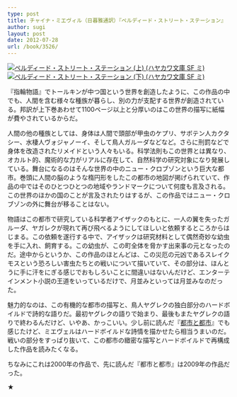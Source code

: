 ```yaml
---
type: post
title: チャイナ・ミエヴィル（日暮雅通訳）『ペルディード・ストリート・ステーション』
author: sugi
layout: post
date: 2012-07-28
url: /book/3526/
---
```

<a href="http://www.amazon.co.jp/exec/obidos/ASIN/4150118531/chezsugi-22/ref=nosim/" onclick="_gaq.push(['_trackEvent', 'outbound-article', 'http://www.amazon.co.jp/exec/obidos/ASIN/4150118531/chezsugi-22/ref=nosim/', '']);" name="amazletlink" target="_blank"><img src="http://i0.wp.com/ecx.images-amazon.com/images/I/51GgJb2wKPL._SL160_.jpg?w=660" alt="ペルディード・ストリート・ステーション (上) (ハヤカワ文庫 SF ミ)" class="alignleft"  data-recalc-dims="1" /></a><a href="http://www.amazon.co.jp/exec/obidos/ASIN/415011854X/chezsugi-22/ref=nosim/" onclick="_gaq.push(['_trackEvent', 'outbound-article', 'http://www.amazon.co.jp/exec/obidos/ASIN/415011854X/chezsugi-22/ref=nosim/', '']);" name="amazletlink" target="_blank"><img src="http://i2.wp.com/ecx.images-amazon.com/images/I/510tUdzuikL._SL160_.jpg?w=660" alt="ペルディード・ストリート・ステーション (下) (ハヤカワ文庫 SF ミ)" class="alignleft"  data-recalc-dims="1" /></a>

『指輪物語』でトールキンが中つ国という世界を創造したように、この作品の中でも、人間を含む様々な種族が暮らし、別の力が支配する世界が創造されている。邦訳が上下巻あわせて1100ページ以上と分厚いのはこの世界の描写に紙幅が費やされているからだ。

人間の他の種族としては、身体は人間で頭部が甲虫のケプリ、サボテン人カクタシー、水棲人ヴォジャノーイ、そして鳥人ガルーダなどなど。さらに刑罰などで身体を改造されたリメイドという人々もいる。科学法則もこの世界とは異なり、オカルト的、魔術的な力がリアルに存在して、自然科学の研究対象になり発展している。舞台になるのはそんな世界の中のニュー・クロブゾンという巨大な都市。巻頭に人間の脳のような楕円形をしたこの都市の地図が掲げられていて、作品の中ではそのひとつひとつの地域やランドマークについて何度も言及される。この世界のほかの国のことが言及されたりはするが、この作品ではニュー・クロブゾンの外に舞台が移ることはない。

物語はこの都市で研究している科学者アイザックのもとに、一人の翼を失ったガルーダ、ヤガレクが現れて再び飛べるようにしてほしいと依頼するところからはじまる。この依頼を遂行する中で、アイザックは研究材料として偶然奇妙な幼虫を手に入れ、飼育する。この幼虫が、この町全体を脅かす出来事の元となったのだ。途中からというか、この作品のほとんどは、この災厄の元凶であるスレイクモスという恐ろしい害虫たちとの戦いについて描いていて、その部分は、ほんとうに手に汗をにぎる感じでおもしろいことに間違いはないんだけど、エンターテインメント小説の王道をいっているだけで、月並みといっては月並みなのだった。

魅力的なのは、この有機的な都市の描写と、鳥人ヤグレクの独白部分のハードボイルドで詩的な語りだ。最初ヤグレクの語りで始まり、最後もまたヤグレクの語りで終わるんだけど、いやあ、かっこいい。少し前に読んだ『<a href="http://asharpminor.com/book-the_citythe_city" onclick="_gaq.push(['_trackEvent', 'outbound-article', 'http://asharpminor.com/book-the_citythe_city', '都市と都市']);" >都市と都市</a>』でも感じたけど、ミエヴェルはハードボイルドな詩情を描かせたら相当うまいのだ。戦いの部分をすっぱり抜いて、この都市の緻密な描写とハードボイルドで再構成した作品を読みたくなる。

ちなみにこれは2000年の作品で、先に読んだ『都市と都市』は2009年の作品だった。

★